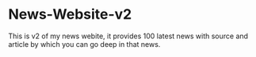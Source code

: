 # News-Website-v2
This is v2 of my news webite, it provides 100 latest news with source and article by which you can go deep in that news.

